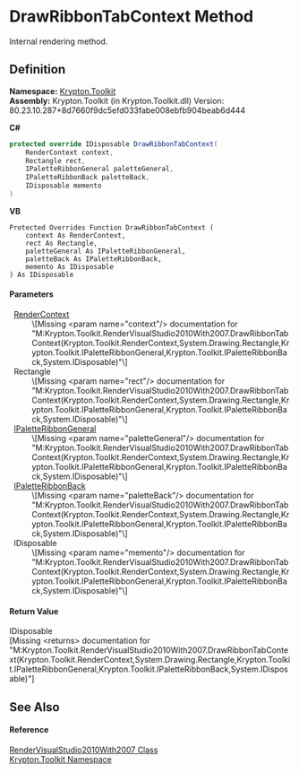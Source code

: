 # DrawRibbonTabContext Method


Internal rendering method.



## Definition
**Namespace:** <a href="79d2eac2-21f4-54ff-7552-b20c33c30600.md">Krypton.Toolkit</a>  
**Assembly:** Krypton.Toolkit (in Krypton.Toolkit.dll) Version: 80.23.10.287+8d7660f9dc5efd033fabe008ebfb904beab6d444

**C#**
``` C#
protected override IDisposable DrawRibbonTabContext(
	RenderContext context,
	Rectangle rect,
	IPaletteRibbonGeneral paletteGeneral,
	IPaletteRibbonBack paletteBack,
	IDisposable memento
)
```
**VB**
``` VB
Protected Overrides Function DrawRibbonTabContext ( 
	context As RenderContext,
	rect As Rectangle,
	paletteGeneral As IPaletteRibbonGeneral,
	paletteBack As IPaletteRibbonBack,
	memento As IDisposable
) As IDisposable
```



#### Parameters
<dl><dt>  <a href="ef60a5af-08ff-7a94-87f5-362a7e392cd4.md">RenderContext</a></dt><dd>\[Missing &lt;param name="context"/&gt; documentation for "M:Krypton.Toolkit.RenderVisualStudio2010With2007.DrawRibbonTabContext(Krypton.Toolkit.RenderContext,System.Drawing.Rectangle,Krypton.Toolkit.IPaletteRibbonGeneral,Krypton.Toolkit.IPaletteRibbonBack,System.IDisposable)"\]</dd><dt>  Rectangle</dt><dd>\[Missing &lt;param name="rect"/&gt; documentation for "M:Krypton.Toolkit.RenderVisualStudio2010With2007.DrawRibbonTabContext(Krypton.Toolkit.RenderContext,System.Drawing.Rectangle,Krypton.Toolkit.IPaletteRibbonGeneral,Krypton.Toolkit.IPaletteRibbonBack,System.IDisposable)"\]</dd><dt>  <a href="7e9fb940-7d26-41b2-3437-b0d716494feb.md">IPaletteRibbonGeneral</a></dt><dd>\[Missing &lt;param name="paletteGeneral"/&gt; documentation for "M:Krypton.Toolkit.RenderVisualStudio2010With2007.DrawRibbonTabContext(Krypton.Toolkit.RenderContext,System.Drawing.Rectangle,Krypton.Toolkit.IPaletteRibbonGeneral,Krypton.Toolkit.IPaletteRibbonBack,System.IDisposable)"\]</dd><dt>  <a href="13cd7430-f4ec-280c-908b-9fb4e3ced7ea.md">IPaletteRibbonBack</a></dt><dd>\[Missing &lt;param name="paletteBack"/&gt; documentation for "M:Krypton.Toolkit.RenderVisualStudio2010With2007.DrawRibbonTabContext(Krypton.Toolkit.RenderContext,System.Drawing.Rectangle,Krypton.Toolkit.IPaletteRibbonGeneral,Krypton.Toolkit.IPaletteRibbonBack,System.IDisposable)"\]</dd><dt>  IDisposable</dt><dd>\[Missing &lt;param name="memento"/&gt; documentation for "M:Krypton.Toolkit.RenderVisualStudio2010With2007.DrawRibbonTabContext(Krypton.Toolkit.RenderContext,System.Drawing.Rectangle,Krypton.Toolkit.IPaletteRibbonGeneral,Krypton.Toolkit.IPaletteRibbonBack,System.IDisposable)"\]</dd></dl>

#### Return Value
IDisposable  
\[Missing &lt;returns&gt; documentation for "M:Krypton.Toolkit.RenderVisualStudio2010With2007.DrawRibbonTabContext(Krypton.Toolkit.RenderContext,System.Drawing.Rectangle,Krypton.Toolkit.IPaletteRibbonGeneral,Krypton.Toolkit.IPaletteRibbonBack,System.IDisposable)"\]

## See Also


#### Reference
<a href="7bed338a-2da6-4cf8-cb7d-cef5d08e0cbc.md">RenderVisualStudio2010With2007 Class</a>  
<a href="79d2eac2-21f4-54ff-7552-b20c33c30600.md">Krypton.Toolkit Namespace</a>  
